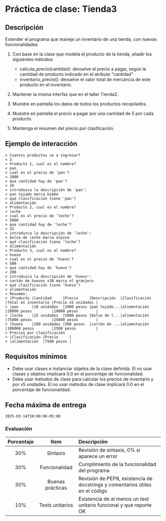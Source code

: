 # Práctica de clase: Tienda3

## Descripción

Extender el programa que maneje un inventario de una tienda, con nuevas funcionalidades.

1. Con base en la clase que modela el producto de la tienda, añadir los siguientes métodos:

    * calcula_precio(cantidad): devuelve el precio a pagar, según la cantidad de producto indicado en el atributo "cantidad"
    * inventario_precio(): devuelve el valor total de mercancía de este producto en el inventario.

2. Mantener la misma interfaz que en el taller Tienda2.
3. Muestre en pantalla los datos de todos los productos recopilados.
4. Muestre en pantalla el precio a pagar por una cantidad de 5 por cada producto.
4. Mantenga el resumen del precio por clasificación.

## Ejemplo de interacción

```
> Cuantos productos va a ingresar?
< 3
> Producto 1, cual es el nombre?
< pan
> cual es el precio de 'pan'?
< 2000
> que cantidad hay de 'pan'?
< 10
> introduzca la descripción de 'pan':
< pan tajado marca bimbo
> qué clasificación tiene 'pan'?
< alimentación
> Producto 2, cual es el nombre?
< leche
> cual es el precio de 'leche'?
< 5000
> que cantidad hay de 'leche'?
< 15
> introduzca la descripción de 'leche':
< bolsa de leche marca alpina
> qué clasificación tiene 'leche'?
< alimentación
> Producto 3, cual es el nombre?
< huevo
> cual es el precio de 'huevo'?
< 500
> que cantidad hay de 'huevo'?
< 200
> introduzca la descripción de 'huevo':
< cartón de huevos x30 marca el granjero
> qué clasificación tiene 'huevo'?
< alimentación
> Resumen:
> |Producto |Cantidad     |Precio     |Descripción  |Clasificación |Total en inventario |Precio x5 unidades |
> |pan      |10 unidades  |2000 pesos |pan tajado...|alimentación  |20000 pesos         |10000 pesos        |
> |leche    |15 unidades  |5000 pesos |bolsa de l...|alimentación  |75000 pesos         |25000 pesos        |
> |huevo    |200 unidades |500 pesos  |cartón de ...|alimentación  |100000 pesos        |2500 pesos         |
> Precios por clasificación
> |Clasificación |Precio     |
> |alimentación  |7500 pesos |
```

## Requisitos mínimos

* Debe usar clases e instanciar objetos de la clase definida. El no usar clases y objetos implicará 0.0 en el porcentaje de funcionalidad.
* Debe usar métodos de clase para calcular los precios de inventario y por x5 unidades. El no usar métodos de clase implicará 0.0 en el porcentaje de funcionalidad.

## Fecha máxima de entrega

`2025-03-14T20:00:00-05:00`

### Evaluación

|Porcentaje|Item            |Descripción                                                                 |
|:--------:|:--------------:|:---------------------------------------------------------------------------|
|30%       |Sintaxis        |Revisión de sintaxis, 0% si aparece un error                                |
|30%       |Funcionalidad   |Cumplimiento de la funcionalidad del programa                               |
|30%       |Buenas prácticas|Revisión de PEP8, existencia de docstrings y comentarios útiles en el código|
|10%       |Tests unitarios |Existencia de al menos un test unitario funcional y que reporte OK          |


